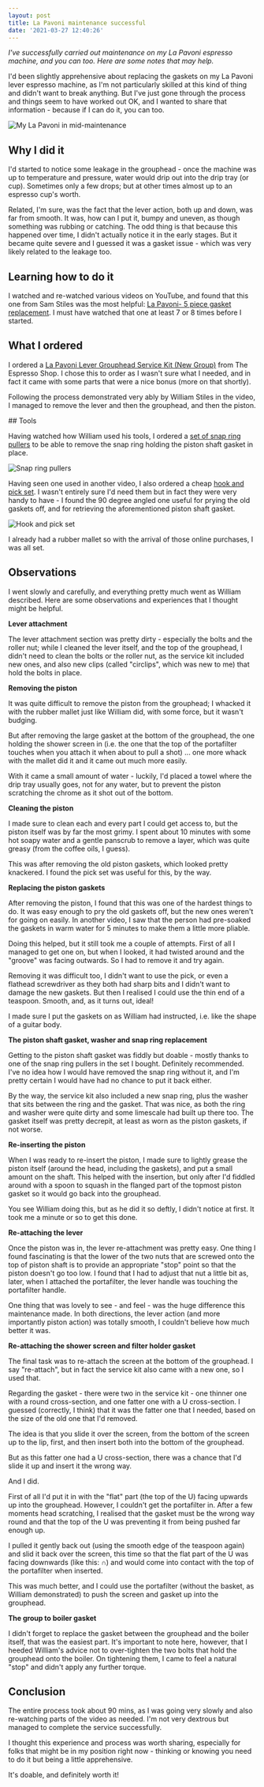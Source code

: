 ```yaml
---
layout: post
title: La Pavoni maintenance successful
date: '2021-03-27 12:40:26'
---
```


_I've successfully carried out maintenance on my La Pavoni espresso machine, and you can too. Here are some notes that may help._

I'd been slightly apprehensive about replacing the gaskets on my La Pavoni lever espresso machine, as I'm not particularly skilled at this kind of thing and didn't want to break anything. But I've just gone through the process and things seem to have worked out OK, and I wanted to share that information - because if I can do it, you can too.

![My La Pavoni in mid-maintenance](/content/images/2021/03/lapavonimaintenance.jpeg)

## Why I did it

I'd started to notice some leakage in the grouphead - once the machine was up to temperature and pressure, water would drip out into the drip tray (or cup). Sometimes only a few drops; but at other times almost up to an espresso cup's worth.

Related, I'm sure, was the fact that the lever action, both up and down, was far from smooth. It was, how can I put it, bumpy and uneven, as though something was rubbing or catching. The odd thing is that because this happened over time, I didn't actually notice it in the early stages. But it became quite severe and I guessed it was a gasket issue - which was very likely related to the leakage too.

## Learning how to do it

I watched and re-watched various videos on YouTube, and found that this one from Sam Stiles was the most helpful: [La Pavoni- 5 piece gasket replacement](https://www.youtube.com/watch?v=DwLkxOpXSOg). I must have watched that one at least 7 or 8 times before I started.

## What I ordered

I ordered a [La Pavoni Lever Grouphead Service Kit (New Group)](https://www.theespressoshop.co.uk/en/La-Pavoni-Lever-Grouphead-Service-Kit-New-Group/m-2791.aspx) from The Espresso Shop. I chose this to order as I wasn't sure what I needed, and in fact it came with some parts that were a nice bonus (more on that shortly).

Following the process demonstrated very ably by William Stiles in the video, I managed to remove the lever and then the grouphead, and then the piston.

## Tools

Having watched how William used his tools, I ordered a [set of snap ring pullers](https://www.amazon.co.uk/gp/product/B0818WLSGS/) to be able to remove the snap ring holding the piston shaft gasket in place.

![Snap ring pullers](/content/images/2021/03/snapringpullers.png)

Having seen one used in another video, I also ordered a cheap [hook and pick set](https://www.amazon.co.uk/gp/product/B00G3CCJ94/). I wasn't entirely sure I'd need them but in fact they were very handy to have - I found the 90 degree angled one useful for prying the old gaskets off, and for retrieving the aforementioned piston shaft gasket.

![Hook and pick set](/content/images/2021/03/hookandpickset.png)

I already had a rubber mallet so with the arrival of those online purchases, I was all set.

## Observations

I went slowly and carefully, and everything pretty much went as William described. Here are some observations and experiences that I thought might be helpful.

**Lever attachment**

The lever attachment section was pretty dirty - especially the bolts and the roller nut; while I cleaned the lever itself, and the top of the grouphead, I didn't need to clean the bolts or the roller nut, as the service kit included new ones, and also new clips (called "circlips", which was new to me) that hold the bolts in place.

**Removing the piston**

It was quite difficult to remove the piston from the grouphead; I whacked it with the rubber mallet just like William did, with some force, but it wasn't budging.

But after removing the large gasket at the bottom of the grouphead, the one holding the shower screen in (i.e. the one that the top of the portafilter touches when you attach it when about to pull a shot) ... one more whack with the mallet did it and it came out much more easily.

With it came a small amount of water - luckily, I'd placed a towel where the drip tray usually goes, not for any water, but to prevent the piston scratching the chrome as it shot out of the bottom.

**Cleaning the piston**

I made sure to clean each and every part I could get access to, but the piston itself was by far the most grimy. I spent about 10 minutes with some hot soapy water and a gentle panscrub to remove a layer, which was quite greasy (from the coffee oils, I guess).

This was after removing the old piston gaskets, which looked pretty knackered. I found the pick set was useful for this, by the way.

**Replacing the piston gaskets**

After removing the piston, I found that this was one of the hardest things to do. It was easy enough to pry the old gaskets off, but the new ones weren't for going on easily. In another video, I saw that the person had pre-soaked the gaskets in warm water for 5 minutes to make them a little more pliable.

Doing this helped, but it still took me a couple of attempts. First of all I managed to get one on, but when I looked, it had twisted around and the "groove" was facing outwards. So I had to remove it and try again.

Removing it was difficult too, I didn't want to use the pick, or even a flathead screwdriver as they both had sharp bits and I didn't want to damage the new gaskets. But then I realised I could use the thin end of a teaspoon. Smooth, and, as it turns out, ideal!

I made sure I put the gaskets on as William had instructed, i.e. like the shape of a guitar body.

**The piston shaft gasket, washer and snap ring replacement**

Getting to the piston shaft gasket was fiddly but doable - mostly thanks to one of the snap ring pullers in the set I bought. Definitely recommended. I've no idea how I would have removed the snap ring without it, and I'm pretty certain I would have had no chance to put it back either.

By the way, the service kit also included a new snap ring, plus the washer that sits between the ring and the gasket. That was nice, as both the ring and washer were quite dirty and some limescale had built up there too. The gasket itself was pretty decrepit, at least as worn as the piston gaskets, if not worse.

**Re-inserting the piston**

When I was ready to re-insert the piston, I made sure to lightly grease the piston itself (around the head, including the gaskets), and put a small amount on the shaft. This helped with the insertion, but only after I'd fiddled around with a spoon to squash in the flanged part of the topmost piston gasket so it would go back into the grouphead.

You see William doing this, but as he did it so deftly, I didn't notice at first. It took me a minute or so to get this done.

**Re-attaching the lever**

Once the piston was in, the lever re-attachment was pretty easy. One thing I found fascinating is that the lower of the two nuts that are screwed onto the top of piston shaft is to provide an appropriate "stop" point so that the piston doesn't go too low. I found that I had to adjust that nut a little bit as, later, when I attached the portafilter, the lever handle was touching the portafilter handle.

One thing that was lovely to see - and feel - was the huge difference this maintenance made. In both directions, the lever action (and more importantly piston action) was totally smooth, I couldn't believe how much better it was.

**Re-attaching the shower screen and filter holder gasket**

The final task was to re-attach the screen at the bottom of the grouphead. I say "re-attach", but in fact the service kit also came with a new one, so I used that.

Regarding the gasket - there were two in the service kit - one thinner one with a round cross-section, and one fatter one with a U cross-section. I guessed (correctly, I think) that it was the fatter one that I needed, based on the size of the old one that I'd removed.

The idea is that you slide it over the screen, from the bottom of the screen up to the lip, first, and then insert both into the bottom of the grouphead.

But as this fatter one had a U cross-section, there was a chance that I'd slide it up and insert it the wrong way.

And I did.

First of all I'd put it in with the "flat" part (the top of the U) facing upwards up into the grouphead. However, I couldn't get the portafilter in. After a few moments head scratching, I realised that the gasket must be the wrong way round and that the top of the U was preventing it from being pushed far enough up.

I pulled it gently back out (using the smooth edge of the teaspoon again) and slid it back over the screen, this time so that the flat part of the U was facing downwards (like this: ∩) and would come into contact with the top of the portafilter when inserted.

This was much better, and I could use the portafilter (without the basket, as William demonstrated) to push the screen and gasket up into the grouphead.

**The group to boiler gasket**

I didn't forget to replace the gasket between the grouphead and the boiler itself, that was the easiest part. It's important to note here, however, that I heeded William's advice not to over-tighten the two bolts that hold the grouphead onto the boiler. On tightening them, I came to feel a natural "stop" and didn't apply any further torque.

## Conclusion

The entire process took about 90 mins, as I was going very slowly and also re-watching parts of the video as needed. I'm not very dextrous but managed to complete the service successfully.

I thought this experience and process was worth sharing, especially for folks that might be in my position right now - thinking or knowing you need to do it but being a little apprehensive.

It's doable, and definitely worth it!

